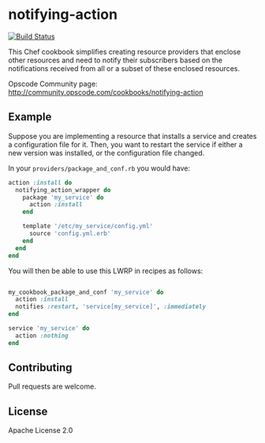 # notifying-action

[![Build Status](https://travis-ci.org/mbautin/chef-notifying-action.svg)](https://travis-ci.org/mbautin/chef-notifying-action)

This Chef cookbook simplifies creating resource providers that enclose other resources and need to
notify their subscribers based on the notifications received from all or a subset of these
enclosed resources.

Opscode Community page: http://community.opscode.com/cookbooks/notifying-action

## Example

Suppose you are implementing a resource that installs a service
and creates a configuration file for it. Then, you want to restart the service if either a new
version was installed, or the configuration file changed.

In your `providers/package_and_conf.rb` you would have:
```ruby
action :install do
  notifying_action_wrapper do
    package 'my_service' do
      action :install
    end

    template '/etc/my_service/config.yml'
      source 'config.yml.erb'
    end
  end
end
```

You will then be able to use this LWRP in recipes as follows:
```ruby

my_cookbook_package_and_conf 'my_service' do
  action :install
  notifies :restart, 'service[my_service]', :immediately
end

service 'my_service' do
  action :nothing
end
```


## Contributing

Pull requests are welcome.

## License

Apache License 2.0
